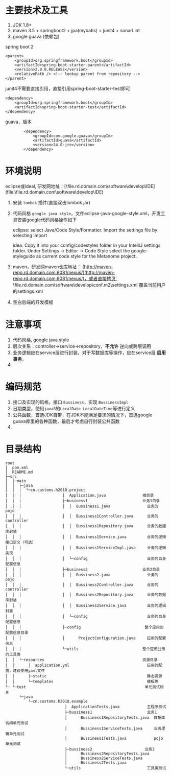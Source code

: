 # 主要技术及工具

1. JDK 1.8+
2. maven 3.5 + springboot2 + jpa(mybatis) + junit4 + sonarLint
3. google guava (依赖包)

spring boot 2

```
<parent>
	<groupId>org.springframework.boot</groupId>
	<artifactId>spring-boot-starter-parent</artifactId>
	<version>2.0.0.RELEASE</version>
	<relativePath /> <!-- lookup parent from repository -->
</parent>
```
	
junit4不需要直接引用，直接引用spring-boot-starter-test即可
	
```
<dependency>
	<groupId>org.springframework.boot</groupId>
	<artifactId>spring-boot-starter-test</artifactId>
</dependency>
```

guava，版本

```
		<dependency>
			<groupId>com.google.guava</groupId>
			<artifactId>guava</artifactId>
			<version>24.0-jre</version>
		</dependency>
```

# 环境说明
eclipse或ideal, 研发网地址：[\\file.rd.domain.com\software\develop\IDE\](file:\\file.rd.domain.com\software\develop\IDE\)

1. 安装 `lombok` 插件(直接双击lombok.jar)
2. 代码风格 `google java style`，文件eclipse-java-google-style.xml，开发工具安装google代码风格操作如下

   eclipse:  select Java/Code Style/Formatter. Import the settings file by selecting Import
  
   idea: Copy it into your config/codestyles folder in your IntelliJ settings folder. Under Settings -> Editor -> Code Style select the google-styleguide as current code style for the Metanome project.

3. maven，研发网maven仓库地址： [http://maven-repo.rd.domain.com:8081/nexus/](http://maven-repo.rd.domain.com:8081/nexus/)，或者直接拷贝` \\file.rd.domain.com\software\develop\conf\.m2\settings.xml`覆盖当前用户的settings.xml
4. 空白后端的开发模板

# 注意事项
1. 代码风格, google java style
2. 层次关系：controller->service->repository，**不允许** 逆向或跨层调用
3. 业务逻辑应在service层进行封装，对于写数据库等操作，应在service层 **启用事务**。
4. 

# 编码规范
1. 接口及实现的风格，接口 `Bussiness`，实现 `BussinessImpl`
2. 日期类型，使用`java8`的`LocalDate LocalDateTime`等进行定义
3. 公共函数，首选JDK自带，在JDK不能满足要求的情况下，首选google guava库里的各种函数，最后才考虑自行封装公共函数
4. 

# 目录结构

```
root
│  pom.xml
│  README.md
├─src
│  ├─main
│  │  ├─java
│  │  │  └─cn.customs.h2018.project
│  │  │                  │  Application.java                根目录
│  │  │                  ├─business1                        业务1目录
│  │  │                  │  │  Bussiness1.java                业务的pojo
│  │  │                  │  │  Bussiness1Controller.java      业务的controller
│  │  │                  │  │  Bussiness1Repository.java      业务的数据库封装
│  │  │                  │  │  Bussiness1Service.java         业务的逻辑接口定义（可选）
│  │  │                  │  │  Bussiness1ServiceImpl.java     业务的逻辑实现
│  │  │                  │  └─config                          业务的自身配置信息
│  │  │                  ├─business2                        业务2目录
│  │  │                  │  │  Bussiness2.java                业务的pojo
│  │  │                  │  │  Bussiness2Controller.java      业务的controller
│  │  │                  │  │  Bussiness2Repository.java      业务的数据库封装
│  │  │                  │  │  Bussiness2Service.java         业务的逻辑封装
│  │  │                  │  └─config                          业务的自身配置信息
│  │  │                  ├─config                            整个应用的配置信息目录
│  │  │                  │      ProjectConfiguration.java     应用的配置信息
│  │  │                  └─utils                            整个应用公用的工具类
│  │  └─resources                                           资源目录
│  │      │  application.yml                                  应用的配置，建议使用yaml文件
│  │      ├─static                                            静态资源
│  │      └─templates                                         模板等
└─ └─test                                                    单元测试相关
      └─java
          └─cn.customs.h2018.example
                          │  ApplicationTests.java            主程序测试
                          ├─bussiness1                        业务1
                          │      Bussiness1RepositoryTests.java  数据库访问单元测试
                          │      Bussiness1ServiceTests.java     业务逻辑单元测试
                          │      Bussiness1Tests.java            pojo单元测试
                          ├─bussiness2                       业务2
                          │      Bussiness2RepositoryTests.java 
                          │      Bussiness2ServiceTests.java
                          │      Bussiness2Tests.java
                          └─utils                             工具类测试
```

